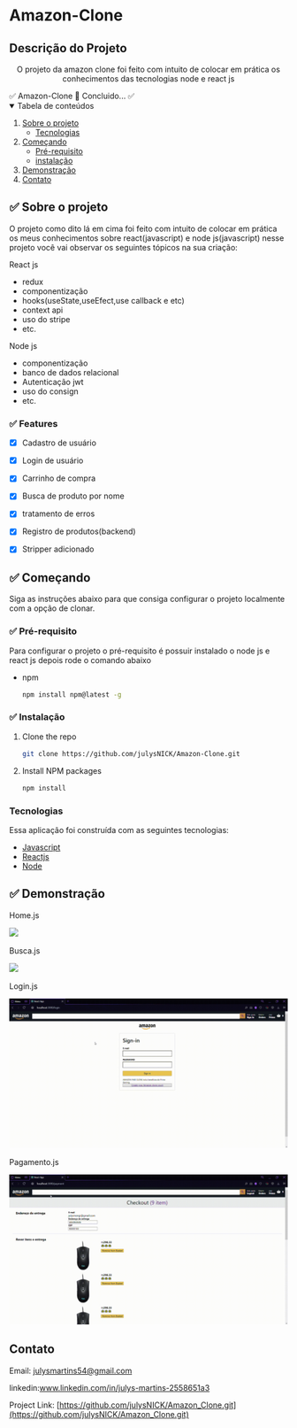 # Amazon-Clone
## Descrição do Projeto

<p align="center">O projeto da amazon clone foi feito com intuito de colocar em prática os conhecimentos das tecnologias node e react js</p
 <h4 align="center"> 
	✅  Amazon-Clone 🚀 Concluido...  ✅
 </h4>
 
 <!-- TABLE OF CONTENTS -->
<details open="open">
  <summary>Tabela de conteúdos</summary>
  <ol>
    <li>
      <a href="#Sobre-o-projeto">Sobre o projeto</a>
      <ul>
        <li><a href="#Tecnologias">Tecnologias</a></li>
      </ul>
    </li>
    <li>
      <a href="#Começando">Começando</a>
      <ul>
        <li><a href="#Pré-requisito">Pré-requisito</a></li>
        <li><a href="#Instalação">instalação</a></li>
      </ul>
    </li>
    <li><a href="#Demonstração">Demonstração</a></li>
    <li><a href="#Contato">Contato</a></li>
  </ol>
</details>

## ✅ Sobre o projeto

O projeto como dito lá em cima foi feito com intuito de colocar em prática os meus conhecimentos sobre react(javascript) e node js(javascript) nesse projeto você vai observar os seguintes tópicos na sua criação:

React js	

* redux 
* componentização 
* hooks(useState,useEfect,use callback e etc)
* context api
* uso do stripe
* etc.

Node js

* componentização 
* banco de dados relacional 
* Autenticação jwt
* uso do consign
* etc.

 ### ✅ Features

- [x] Cadastro de usuário

- [x] Login de usuário

- [x] Carrinho de compra

- [x] Busca de produto por nome

- [x] tratamento de erros

- [x] Registro de produtos(backend)

- [x] Stripper adicionado

## ✅ Começando
  
  Siga as instruções abaixo para que consiga configurar o projeto localmente com a opção de clonar.

### ✅ Pré-requisito

Para configurar o projeto o pré-requisito é possuir instalado o node js e react js depois rode o comando abaixo 
* npm
  ```sh
  npm install npm@latest -g
  ```

### ✅ Instalação

1. Clone the repo
   ```sh
   git clone https://github.com/julysNICK/Amazon-Clone.git
   ```
2. Install NPM packages
   ```sh
   npm install
   ```


### Tecnologias

Essa aplicação foi construída com as seguintes tecnologias:
* [Javascript]()
* [Reactjs](https://pt-br.reactjs.org/)
* [Node](https://nodejs.org/en/)

## ✅ Demonstração

Home.js

![](/img/React-App-Opera-2021-01-03-20-01-23.gif)

Busca.js

![](/img/React-App-Opera-2021-01-05-18-52-11.gif)

Login.js

![](/img/React-App-Opera-2021-01-03-19-17-41.gif)

Pagamento.js

![](/img/React-App-Opera-2021-01-03-19-30-32.gif)
<!-- LICENSE -->

<!-- CONTACT -->
## Contato
Email: julysmartins54@gmail.com

linkedin:www.linkedin.com/in/julys-martins-2558651a3

Project Link: [https://github.com/julysNICK/Amazon_Clone.git](https://github.com/julysNICK/Amazon_Clone.git)
